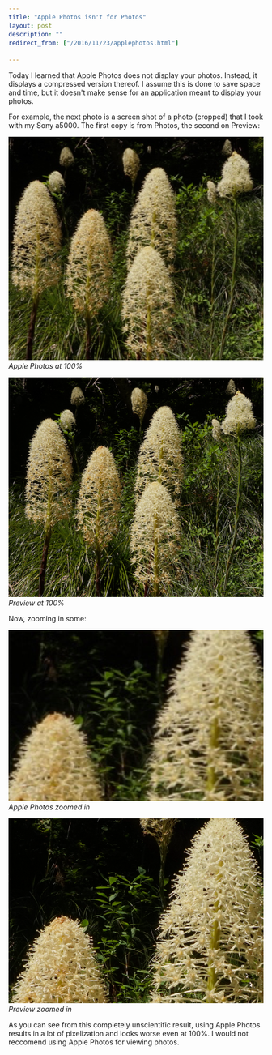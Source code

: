 ```yaml
---
title: "Apple Photos isn't for Photos"
layout: post
description: ""
redirect_from: ["/2016/11/23/applephotos.html"]

---
```

Today I learned that Apple Photos does not display your photos. Instead, it displays a compressed version thereof. I assume this is done to save space and time, but it doesn't make sense for an application meant to display your photos. 

For example, the next photo is a screen shot of a photo (cropped) that I took with my Sony a5000. The first copy is from Photos, the second on Preview:

![Apple Photos at 100%](../res/photos100.png)
_Apple Photos at 100%_

![Preview at 100%](../res/preview100.png)
_Preview at 100%_

Now, zooming in some:

![Apple Photos zoomed in](../res/photosZoom.png)
_Apple Photos zoomed in_

![Preview zoomed in](../res/previewZoom.png)
_Preview zoomed in_

As you can see from this completely unscientific result, using Apple Photos results in a lot of pixelization and looks worse even at 100%. I would not reccomend using Apple Photos for viewing photos. 
